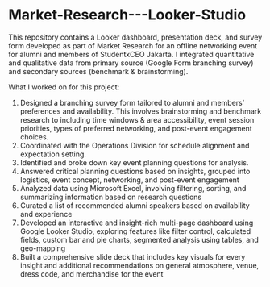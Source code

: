 # Market-Research---Looker-Studio
This repository contains a Looker dashboard, presentation deck, and survey form developed as part of Market Research for an offline networking event for alumni and members of StudentxCEO Jakarta. I integrated quantitative and qualitative data from primary source (Google Form branching survey) and secondary sources (benchmark &amp; brainstorming). 

What I worked on for this project:
 1. Designed a branching survey form tailored to alumni and members’ preferences and availability. This involves brainstorming and benchmark research to including time windows & area accessibility, event session priorities, types of preferred networking, and post-event engagement choices.
 2. Coordinated with the Operations Division for schedule alignment and expectation setting.
 3. Identified and broke down key event planning questions for analysis.
 4. Answered critical planning questions based on insights, grouped into logistics, event concept, networking, and post-event engagement
 5. Analyzed data using Microsoft Excel, involving filtering, sorting, and summarizing information based on research questions
 6. Curated a list of recommended alumni speakers based on availability and experience
 7. Developed an interactive and insight-rich multi-page dashboard using Google Looker Studio, exploring features like filter control, calculated fields, custom bar and pie charts, segmented analysis using tables, and geo-mapping
 8. Built a comprehensive slide deck that includes key visuals for every insight and additional recommendations on general atmosphere, venue, dress code, and merchandise for the event
